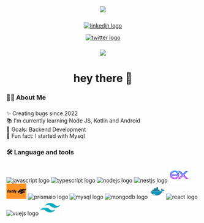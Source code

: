 <div align="center">
  <img height="150" src="https://camo.githubusercontent.com/62da68eb62b1e5f175f7d1f0191dd89a653d7908feb22d37d4a0ab07365d6791/68747470733a2f2f6d656469612e67697068792e636f6d2f6d656469612f4d3967624264396e6244724f5475314d71782f67697068792e676966"  />
</div>

###

<div align="center" >
  <a href="https://www.linkedin.com/in/mferreiradb/"><img src="https://img.shields.io/static/v1?message=LinkedIn&logo=linkedin&label=&color=0077B5&logoColor=white&labelColor=&style=for-the-badge" height="25" alt="linkedin logo"  /></a>
  
  <a href="https://twitter.com/eivey_namoral"><img src="https://img.shields.io/static/v1?message=Twitter&logo=twitter&label=&color=1DA1F2&logoColor=white&labelColor=&style=for-the-badge" height="25" alt="twitter logo"  /></a>
</div>

###

<div align="center">
  <img src="https://visitor-badge.laobi.icu/badge?page_id=mferreiradb.mferreiradb&"  />
</div>

###

<h1 align="center">hey there 👋</h1>

###

<h3 align="left">👩‍💻  About Me</h3>

###

<p align="left">✨ Creating bugs since 2022<br>📚 I'm currently learning Node JS, Kotlin and Android<br>🎯 Goals: Backend Development<br>🎲 Fun fact: I started with Mysql</p>

###

<h3 align="left">🛠 Language and tools</h3>

###

<div align="left">
  <img src="https://cdn.jsdelivr.net/gh/devicons/devicon/icons/javascript/javascript-original.svg" height="40" width="52" title="Javascript" alt="javascript logo"  />
  <img src="https://cdn.jsdelivr.net/gh/devicons/devicon/icons/typescript/typescript-original.svg" height="40" width="52" title="Typescript" alt="typescript logo"  />
  <img src="https://cdn.jsdelivr.net/gh/devicons/devicon/icons/nodejs/nodejs-original.svg" height="40" width="52" title="NodeJs" alt="nodejs logo"  />
  <img src="https://cdn.jsdelivr.net/gh/devicons/devicon/icons/nestjs/nestjs-plain.svg" height="40" width="52" title="NestJs" alt="nestjs logo"  />
  <img src="./assets/icons8-express-js.svg" height="40" width="52" title="Express" alt="express logo"  />
  <img src="./assets/fastify.png" height="40" width="52" title="Fastify" alt="fastify logo"  />
  <img src="https://raw.githubusercontent.com/prisma/presskit/main/Assets/Prisma-IndigoSymbol.svg" height="40" width="52" title="Prisma ORM" alt="prismaio logo" />
  <img src="https://cdn.jsdelivr.net/gh/devicons/devicon/icons/mysql/mysql-original.svg" height="40" width="52" title="Mysql" alt="mysql logo"  />
  <img src="https://cdn.jsdelivr.net/gh/devicons/devicon/icons/mongodb/mongodb-original.svg" height="40" width="52" title="MongoDB" alt="mongodb logo"  />
  <img height="40" alt="Mauricio-Docker" width="40" src="https://raw.githubusercontent.com/devicons/devicon/master/icons/docker/docker-original.svg" title="Docker" alt="docker logo">
  <img src="https://cdn.jsdelivr.net/gh/devicons/devicon/icons/react/react-original.svg" height="40" width="52" title="React" alt="react logo"  />
  <img src="https://cdn.jsdelivr.net/gh/devicons/devicon/icons/vuejs/vuejs-original.svg" height="40" width="52" title="VueJs" alt="vuejs logo"  />
  <img src="./assets/icons8-tailwind-css.svg" height="40" width="52" title="Tailwind CSS" alt="tailwindcss logo"  />
</div>

###

<!--
<h3 align="left">🔥   My Stats :</h3>

###

<div align="center">
  <img src="https://streak-stats.demolab.com?user=mferreiradb&locale=en&mode=daily&theme=dark&hide_border=false&border_radius=5&order=3" height="220" alt="streak graph"  />
</div>

###
-->
